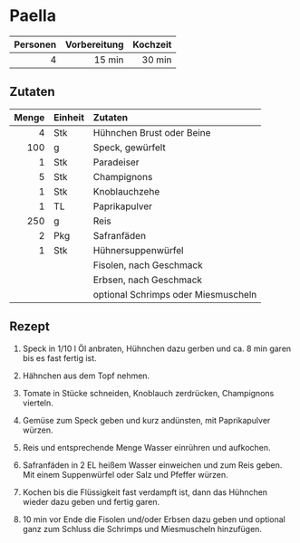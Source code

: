 # Paella

| Personen | Vorbereitung | Kochzeit |
| --------:| ------------:| --------:|
|        4 |       15 min |   30 min |

## Zutaten

| Menge | Einheit | Zutaten                             |
| -----:|:------- |:----------------------------------- |
|     4 | Stk     | Hühnchen Brust oder Beine           |
|   100 | g       | Speck, gewürfelt                    |
|     1 | Stk     | Paradeiser                          |
|     5 | Stk     | Champignons                         |
|     1 | Stk     | Knoblauchzehe                       |
|     1 | TL      | Paprikapulver                       |
|   250 | g       | Reis                                |
|     2 | Pkg     | Safranfäden                         |
|     1 | Stk     | Hühnersuppenwürfel                  |
|       |         | Fisolen, nach Geschmack             |
|       |         | Erbsen, nach Geschmack              |
|       |         | optional Schrimps oder Miesmuscheln |

## Rezept

1.  Speck in 1/10 l Öl anbraten, Hühnchen dazu gerben und ca. 8 min garen bis es
    fast fertig ist.

2.  Hähnchen aus dem Topf nehmen.

3.  Tomate in Stücke schneiden, Knoblauch zerdrücken, Champignons vierteln.

4.  Gemüse zum Speck geben und kurz andünsten, mit Paprikapulver würzen.

5.  Reis und entsprechende Menge Wasser einrühren und aufkochen.

6.  Safranfäden in 2 EL heißem Wasser einweichen und zum Reis geben. Mit einem
    Suppenwürfel oder Salz und Pfeffer würzen.

7.  Kochen bis die Flüssigkeit fast verdampft ist, dann das Hühnchen wieder
    dazu geben und fertig garen.

8.  10 min vor Ende die Fisolen und/oder Erbsen dazu geben und optional ganz
    zum Schluss die Schrimps und Miesmuscheln hinzufügen.
